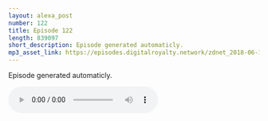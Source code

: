 ```yaml
---
layout: alexa_post
number: 122
title: Episode 122
length: 839097
short_description: Episode generated automaticly.
mp3_asset_link: https://episodes.digitalroyalty.network/zdnet_2018-06-13_01-00-04.mp3
---
```


Episode generated automaticly.

<audio controls>
    <source src="{{ page.mp3_asset_link }}" type="audio/mpeg">
</audio>